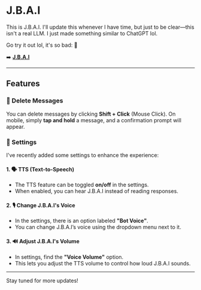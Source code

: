 # J.B.A.I

This is J.B.A.I. I'll update this whenever I have time, but just to be clear—this isn't a real LLM. I just made something similar to ChatGPT lol.

Go try it out lol, it's so bad: 🔽

➡️ **[J.B.A.I](https://gokuthug1.github.io/J.B.A.I)**

---

## Features

### 🔹 Delete Messages
You can delete messages by clicking **Shift + Click** (Mouse Click). On mobile, simply **tap and hold** a message, and a confirmation prompt will appear.

### 🔹 Settings
I've recently added some settings to enhance the experience:

#### 1. 🗣️ TTS (Text-to-Speech)
- The TTS feature can be toggled **on/off** in the settings.
- When enabled, you can hear J.B.A.I instead of reading responses.

#### 2. 🎙️ Change J.B.A.I's Voice
- In the settings, there is an option labeled **"Bot Voice"**.
- You can change J.B.A.I’s voice using the dropdown menu next to it.

#### 3. 🔊 Adjust J.B.A.I's Volume
- In settings, find the **"Voice Volume"** option.
- This lets you adjust the TTS volume to control how loud J.B.A.I sounds.

---

Stay tuned for more updates!
